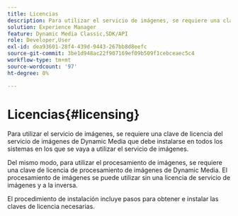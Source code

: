 ```yaml
---
title: Licencias
description: Para utilizar el servicio de imágenes, se requiere una clave de licencia del servicio de imágenes de Dynamic Media que debe instalarse en todos los sistemas en los que se vaya a utilizar el servicio de imágenes.
solution: Experience Manager
feature: Dynamic Media Classic,SDK/API
role: Developer,User
exl-id: dea93601-28f4-439d-9443-267bb8d8eefc
source-git-commit: 3be1d948ac22f907169ef09b509f1cebceaec5c4
workflow-type: tm+mt
source-wordcount: '97'
ht-degree: 0%

---
```


# Licencias{#licensing}

Para utilizar el servicio de imágenes, se requiere una clave de licencia del servicio de imágenes de Dynamic Media que debe instalarse en todos los sistemas en los que se vaya a utilizar el servicio de imágenes.

Del mismo modo, para utilizar el procesamiento de imágenes, se requiere una clave de licencia de procesamiento de imágenes de Dynamic Media. El procesamiento de imágenes se puede utilizar sin una licencia de servicio de imágenes y a la inversa.

El procedimiento de instalación incluye pasos para obtener e instalar las claves de licencia necesarias.
